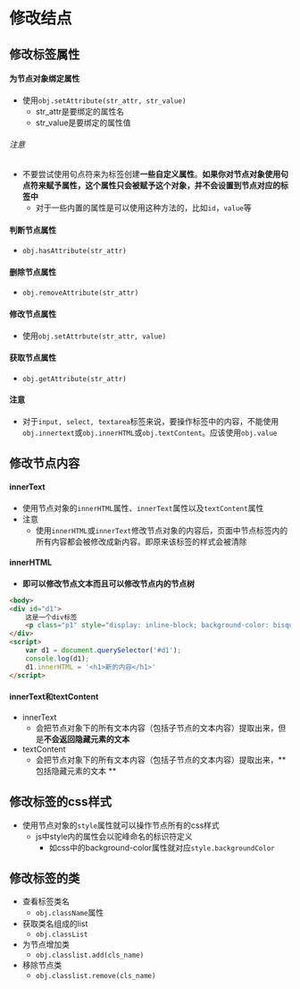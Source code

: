 # 修改结点

## 修改标签属性
#### 为节点对象绑定属性
- 使用`obj.setAttribute(str_attr, str_value)`
	- str_attr是要绑定的属性名
	- str_value是要绑定的属性值

###### 注意 
- 不要尝试使用句点符来为标签创建**一些自定义属性**。**如果你对节点对象使用句点符来赋予属性，这个属性只会被赋予这个对象，并不会设置到节点对应的标签中**
	- 对于一些内置的属性是可以使用这种方法的，比如`id`，`value`等

#### 判断节点属性
- `obj.hasAttribute(str_attr)`

#### 删除节点属性
- `obj.removeAttribute(str_attr)`

#### 修改节点属性
- 使用`obj.setAttrbute(str_attr, value)`

#### 获取节点属性
- `obj.getAttribute(str_attr)`


#### 注意
- 对于`input, select, textarea`标签来说，要操作标签中的内容，不能使用`obj.innertext`或`obj.innerHTML`或`obj.textContent`。应该使用`obj.value`


## 修改节点内容

#### innerText
- 使用节点对象的`innerHTML`属性、`innerText`属性以及`textContent`属性
- 注意
	- 使用`innerHTML`或`innerText`修改节点对象的内容后，页面中节点标签内的所有内容都会被修改成新内容。即原来该标签的样式会被清除

#### innerHTML
- **即可以修改节点文本而且可以修改节点内的节点树**

```html
<body>
<div id="d1">
    这是一个div标签
    <p class="p1" style="display: inline-block; background-color: bisque">这是div内的p标签</p>
</div>
<script>
    var d1 = document.querySelector('#d1');
    console.log(d1);
    d1.innerHTML = '<h1>新的内容</h1>'
</script>
```

#### innerText和textContent
- innerText
	- 会把节点对象下的所有文本内容（包括子节点的文本内容）提取出来，但是**不会返回隐藏元素的文本**
- textContent
	- 会把节点对象下的所有文本内容（包括子节点的文本内容）提取出来，**包括隐藏元素的文本 **



## 修改标签的css样式
- 使用节点对象的`style`属性就可以操作节点所有的css样式
	- js中style内的属性会以驼峰命名的标识符定义
		- 如css中的background-color属性就对应`style.backgroundColor`


## 修改标签的类
- 查看标签类名
	- `obj.className`属性
- 获取类名组成的list
	- `obj.classList` 
- 为节点增加类
	- `obj.classlist.add(cls_name)`
- 移除节点类
	- `obj.classlist.remove(cls_name)`  
